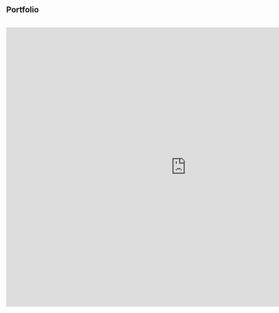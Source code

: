 ## Portfolio
<br>
<iframe src="https://docs.google.com/document/d/e/2PACX-1vQztMGMDjzSx9pvDfqgqYXYqTMC3sZEcP-vuALAHOxDOU_vhSzePKXpgXKcLgzBWTovTKQZqm4WxVFQ/pub?embedded=true&delayms=3000" frameborder="0" width="964" height="748" allowfullscreen="true" mozallowfullscreen="true" webkitallowfullscreen="true"></iframe>
